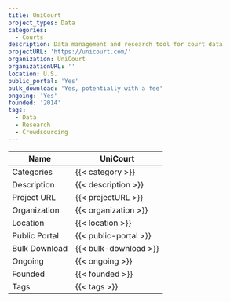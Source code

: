 ```yaml
---
title: UniCourt
project_types: Data
categories:
  - Courts
description: Data management and research tool for court data
projectURL: 'https://unicourt.com/'
organization: UniCourt
organizationURL: ''
location: U.S.
public_portal: 'Yes'
bulk_download: 'Yes, potentially with a fee'
ongoing: 'Yes'
founded: '2014'
tags:
  - Data
  - Research
  - Crowdsourcing
---
```



Name                    |  UniCourt    
------------------------|----
Categories              | {{< category >}} 
Description             | {{< description >}} 
Project URL             | {{< projectURL >}} 
Organization            | {{< organization >}} 
Location                | {{< location >}} 
Public Portal           | {{< public-portal >}} 
Bulk Download           | {{< bulk-download >}} 
Ongoing                 | {{< ongoing >}} 
Founded                 | {{< founded >}} 
Tags                    | {{< tags >}} 

